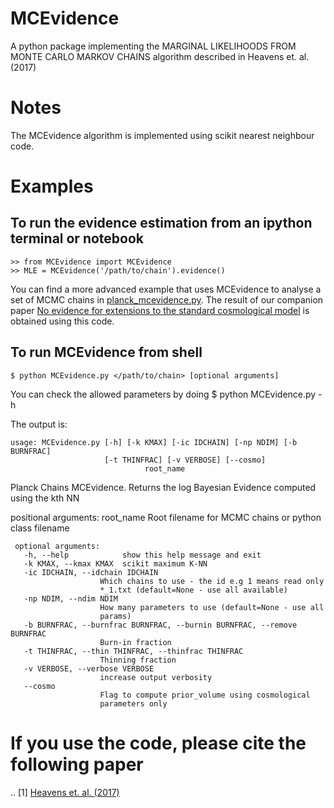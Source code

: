 # MCEvidence
A python package implementing the MARGINAL LIKELIHOODS FROM MONTE CARLO MARKOV CHAINS algorithm described in Heavens et. al. (2017)

# Notes

The MCEvidence algorithm is implemented using scikit nearest neighbour code.


# Examples
 
## To run the evidence estimation from an ipython terminal or notebook

    >> from MCEvidence import MCEvidence
    >> MLE = MCEvidence('/path/to/chain').evidence()
        
You can find a more advanced example that uses MCEvidence to analyse a set of MCMC chains in [planck_mcevidence.py](./planck_mcevidence.py). The result of our companion paper [No evidence for extensions to the standard cosmological model](http://adsabs.harvard.edu/abs/2017arXiv170403467H) is obtained using this code.

## To run MCEvidence from shell

    $ python MCEvidence.py </path/to/chain> [optional arguments]

You can check the allowed parameters by doing 
    $ python MCEvidence.py -h

The output is:

    usage: MCEvidence.py [-h] [-k KMAX] [-ic IDCHAIN] [-np NDIM] [-b BURNFRAC]
                         [-t THINFRAC] [-v VERBOSE] [--cosmo]
			                      root_name

   Planck Chains MCEvidence. Returns the log Bayesian Evidence computed using the
   kth NN

   positional arguments:
     root_name             Root filename for MCMC chains or python class filename

     optional arguments:
       -h, --help            show this help message and exit
       -k KMAX, --kmax KMAX  scikit maximum K-NN
       -ic IDCHAIN, --idchain IDCHAIN
                        Which chains to use - the id e.g 1 means read only
                        *_1.txt (default=None - use all available)
       -np NDIM, --ndim NDIM
                        How many parameters to use (default=None - use all
                        params)
       -b BURNFRAC, --burnfrac BURNFRAC, --burnin BURNFRAC, --remove BURNFRAC
                        Burn-in fraction
       -t THINFRAC, --thin THINFRAC, --thinfrac THINFRAC
                        Thinning fraction
       -v VERBOSE, --verbose VERBOSE
                        increase output verbosity
       --cosmo              
              	        Flag to compute prior_volume using cosmological
                        parameters only 

# If you use the code, please cite the following paper

 .. [1] [Heavens et. al. (2017)](http://adsabs.harvard.edu/abs/2016arXiv161207151P)
